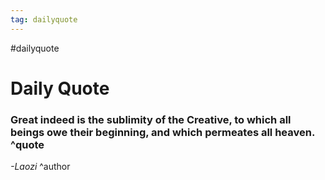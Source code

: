 ```yaml
---
tag: dailyquote
---
```


#dailyquote

# Daily Quote

### Great indeed is the sublimity of the Creative, to which all beings owe their beginning, and which permeates all heaven. ^quote
*-Laozi* ^author
